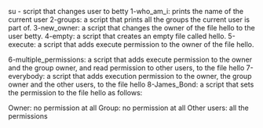 su - script that changes user to betty
1-who_am_i: prints the name of the current user
2-groups: a script that prints all the groups the current user is part of.
3-new_owner: a script that changes the owner of the file hello to the user betty.
4-empty: a script that creates an empty file called hello.
5-execute: a script that adds execute permission to the owner of the file hello.


6-multiple_permissions: a script that adds execute permission to the owner and the group owner, and read permission to other users, to the file hello
7-everybody: a script that adds execution permission to the owner, the group owner and the other users, to the file hello
8-James_Bond: a script that sets the permission to the file hello as follows:

Owner: no permission at all
Group: no permission at all
Other users: all the permissions
